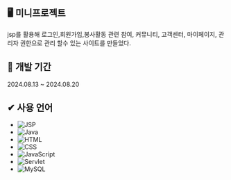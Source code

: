 ## 🖥 미니프로젝트 

jsp를 활용해 로그인,회원가입,봉사활동 관련 참여, 커뮤니티, 고객센터, 마이페이지, 관리자 권한으로 관리 할수 있는 사이트를 만들었다.

## 📝 개발 기간 

2024.08.13 ~ 2024.08.20

## ✔ 사용 언어

- ![JSP](https://img.shields.io/badge/JSP-brightgreen)
- ![Java](https://img.shields.io/badge/Java-blue)
- ![HTML](https://img.shields.io/badge/HTML-blue)
- ![CSS](https://img.shields.io/badge/CSS-blue)
- 	![JavaScript](https://img.shields.io/badge/javascript-%23323330.svg?style=for-the-badge&logo=javascript&logoColor=%23F7DF1E)  
- ![Servlet](https://img.shields.io/badge/Servlet-Running-green)
- ![MySQL](https://img.shields.io/badge/mysql-4479A1.svg?style=for-the-badge&logo=mysql&logoColor=white)

